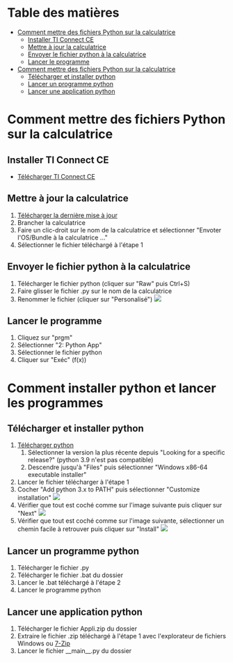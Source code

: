 # Table des matières
* [Comment mettre des fichiers Python sur la calculatrice](#Comment-mettre-des-fichiers-Python-sur-la-calculatrice)
    * [Installer TI Connect CE](#Installer-TI-Connect-CE)
    * [Mettre à jour la calculatrice](#Mettre-à-jour-la-calculatrice)
    * [Envoyer le fichier python à la calculatrice](#Envoyer-le-fichier-python-à-la-calculatrice)
    * [Lancer le programme](#Lancer-le-programme)
* [Comment mettre des fichiers Python sur la calculatrice](#Comment-installer-python-et-lancer-les-programmes)
    * [Télécharger et installer python](#Télécharger-et-installer-python)
    * [Lancer un programme python](#Lancer-un-programme-python)
    * [Lancer une application python](#Lancer-une-application-python)
# Comment mettre des fichiers Python sur la calculatrice
## Installer TI Connect CE
* [Télécharger TI Connect CE](https://education.ti.com/ticonnectce/downloads/ticonnectce-win)
## Mettre à jour la calculatrice
1. [Télécharger la dernière mise à jour](https://education.ti.com/83ce/downloads/osappsbundle)
2. Brancher la calculatrice
3. Faire un clic-droit sur le nom de la calculatrice et sélectionner "Envoter l'OS/Bundle à la calculatrice ..."
4. Sélectionner le fichier téléchargé à l'étape 1
## Envoyer le fichier python à la calculatrice
1. Télécharger le fichier python (cliquer sur "Raw" puis Ctrl+S)
2. Faire glisser le fichier .py sur le nom de la calculatrice
3. Renommer le fichier (cliquer sur "Personalisé") ![](https://education.ti.com/html/webhelp/EG_TI83PremCE/FR/Subsystems/EG_83TIC-CE_FR/Content/EG_83_TIConnect/_Images/M_UsePython/SendtoCalc.png)
## Lancer le programme
1. Cliquez sur "prgm"
2. Sélectionner "2: Python App"
3. Sélectionner le fichier python
4. Cliquer sur "Exéc" (f(x))
# Comment installer python et lancer les programmes
## Télécharger et installer python
1. [Télécharger python](https://www.python.org/downloads/)
    1. Sélectionner la version la plus récente depuis "Looking for a specific release?" (python 3.9 n'est pas compatible)
    2. Descendre jusqu'à "Files" puis sélectionner "Windows x86-64 executable installer"
2. Lancer le fichier télécharger à l'étape 1
3. Cocher "Add python 3.x to PATH" puis sélectionner "Customize installation" ![](https://www.zupimages.net/up/20/44/hul8.jpg)
4. Vérifier que tout est coché comme sur l'image suivante puis cliquer sur "Next" ![](https://zupimages.net/up/20/44/lcdo.jpg)
5. Vérifier que tout est coché comme sur l'image suivante, sélectionner un chemin facile à retrouver puis cliquer sur "Install" ![](https://zupimages.net/up/20/44/98bz.jpg)
## Lancer un programme python
1. Télécharger le fichier .py
2. Télécharger le fichier .bat du dossier
3. Lancer le .bat téléchargé à l'étape 2
4. Lancer le programme python
## Lancer une application python
1. Télécharger le fichier Appli.zip du dossier
2. Extraire le fichier .zip téléchargé à l'étape 1 avec l'explorateur de fichiers Windows ou [7-Zip](https://www.7-zip.fr/)
3. Lancer le fichier &#95;&#95;main&#95;&#95;.py du dossier
